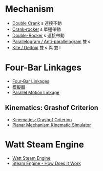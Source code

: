 # Mechanism
- [Double Crank](https://www.youtube.com/watch?v=m1eF0xGrYoU)
  s 連接不動
- [Crank-rocker](#)
  s 單邊帶動
- [Double-Rocker](#)
  s 連接帶動
- [Parallelogram / Anti-parallelogram](#)
  雙 s
- [Kite / Deltoid](#)
  雙 s 與 雙 l

# Four-Bar Linkages
- [Four-Bar Linkages](http://dynref.engr.illinois.edu/aml.html)
- [模擬器](http://dynref.engr.illinois.edu/aml.html#aml-sl)
- [Parallel Motion Linkage](http://wiki.dtonline.org/index.php/Parallel_Motion_Linkage)

## Kinematics: Grashof Criterion
- [Kinematics: Grashof Criterion](http://mechdesigner.support/index.htm?md-kinematics-grashoff-criterion.htm)
- [Planar Mechanism Kinematic Simulator](http://designengrlab.github.io/PMKS/)

# Watt Steam Engine
- [Watt Steam Engine](https://www.youtube.com/watch?v=6mNsPjHqxz4)
- [Steam Engine - How Does It Work](https://www.youtube.com/watch?v=fsXpaPSVasQ)
